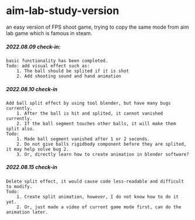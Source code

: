 # aim-lab-study-version

  an easy version of FPS shoot game, trying to copy the same mode from aim lab game which is famous in steam.

  ##### 2022.08.09 check-in:
  	basic functionality has been completed.
	Todo: add visual effect such as:
		1. The ball should be splited if it is shot
		2. Add shooting sound and hand animation

  ##### 2022.08.10 check-in
  	Add ball split effect by using tool blender, but have many bugs currently.
		1. After the ball is hit and splited, it cannot vanished currently.
		2. If the ball segment touches other balls, it will make them split also.
	Todo:
		1. Made ball segment vanished after 1 or 2 seconds.
		2. Do not give balls rigidbody component before they are splited, it may help solve bug 2.
		3. Or, directly learn how to create animation in blender software?

  ##### 2022.08.15 check-in
  	Delete split effect, it would cause code less-readable and difficult to modify.
	Todo:
		1. Create split animation, however, I do not know how to do it yet.
		2. Or, just made a video of current game mode first, can do the animation later.
